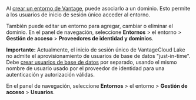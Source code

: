 Al [crear un entorno de Vantage](qiv1640281527006.md), puede asociarlo a un dominio. Esto permite a los usuarios de inicio de sesión único acceder al entorno.

También puede editar un entorno para agregar, cambiar o eliminar el dominio. En el panel de navegación, seleccione **Entornos** \> el entorno \> **Gestión de acceso** \> **Proveedores de identidad y dominios**.

**Importante:** Actualmente, el inicio de sesión único de VantageCloud Lake no admite el aprovisionamiento de usuarios de base de datos "just-in-time". Debe [crear usuarios de base de datos](wxe1659392685092.md) por separado, usando el mismo nombre de usuario usado por el proveedor de identidad para una autenticación y autorización válidas.

En el panel de navegación, seleccione **Entornos** \> el entorno \> **Gestión de acceso** \> **Usuarios**.
